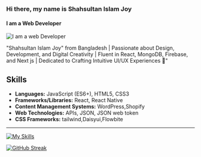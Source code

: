 ### Hi there, my name is Shahsultan Islam Joy
#### I am a Web Developer
![I am a web Developer](https://i.ibb.co/rZHQGyK/ezgif-com-video-to-gif.gif)

"Shahsultan Islam Joy" from Bangladesh  | Passionate about Design, Development, and Digital Creativity | Fluent in React, MongoDB, Firebase, and Next js | Dedicated to Crafting Intuitive UI/UX Experiences 🚀"

## Skills

- **Languages:** JavaScript (ES6+), HTML5, CSS3
- **Frameworks/Libraries:** React, React Native
- **Content Management Systems:** WordPress,Shopify
- **Web Technologies:** APIs, JSON, JSON web token
- **CSS Frameworks:** tailwind,Daisyui,Flowbite
- -----------------------------------------------
[![My Skills](https://skillicons.dev/icons?i=aws,gcp,azure,react,vue,flutter&perline=3)](https://skillicons.dev)

[![GitHub Streak](https://github-readme-streak-stats.herokuapp.com?user=Joy43&theme=shades-of-purple)](https://git.io/streak-stats)












